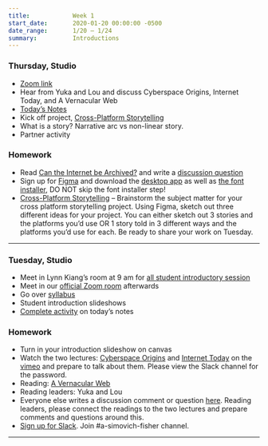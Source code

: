 ```yaml
---
title:            Week 1
start_date:       2020-01-20 00:00:00 -0500
date_range:       1/20 – 1/24
summary:          Introductions
---
```


### Thursday, Studio

- [Zoom link](https://newschool.zoom.us/my/nikafisher) 
- Hear from Yuka and Lou and discuss Cyberspace Origins, Internet Today, and A Vernacular Web
- [Today&rsquo;s Notes](https://paper.dropbox.com/doc/S21-CI2-Week-1-Class-2-Cross-platform-Storytelling--BDl2lhNmEiIyXWJz54MJT9QSAQ-FdElwHEycIGcagriXUMiL)
- Kick off project, [Cross-Platform Storytelling](../projects/1-cross-platform-storytelling)
- What is a story? Narrative arc vs non-linear story.
- Partner activity

### Homework
- Read [Can the Internet be Archived?](https://www.newyorker.com/magazine/2015/01/26/cobweb) and write a [discussion question](https://paper.dropbox.com/doc/Parsons-Core-Interaction-S21-Reading-Reflections--BDjQoiLRy7BRRDUZrmuPfn0uAQ-WRC1vWjkMj6DPWDHQKuTU)
- Sign up for [Figma](https://www.figma.com/) and download the [desktop app](https://www.figma.com/downloads/) as well as [the font installer](https://www.figma.com/downloads/), DO NOT skip the font installer step!
- [Cross-Platform Storytelling](../projects/1-cross-platform-storytelling) – Brainstorm the subject matter for your cross platform storytelling project. Using Figma, sketch out three different ideas for your project. You can either sketch out 3 stories and the platforms you’d use OR 1 story told in 3 different ways and the platforms you’d use for each. Be ready to share your work on Tuesday.

---

### Tuesday, Studio

- Meet in Lynn Kiang&rsquo;s room at 9 am for [all student introductory session](https://newschool.zoom.us/j/98510974562)
- Meet in our [official Zoom room](https://newschool.zoom.us/my/nikafisher) afterwards
- Go over [syllabus](https://docs.google.com/document/d/17OuPptLAPasnHGMydjDuOaV6ugb1K3cYEBHPPsI0GK8/edit?usp=sharing)
- Student introduction slideshows
- [Complete activity](https://paper.dropbox.com/doc/Parsons-Core-Interaction-S21-Tuesday-0119--BDi6c6iZMQpRJ8BpIdXKUJNBAQ-Jqk6sR8oq2JdKcotqrwGN) on today&rsquo;s notes


### Homework
- Turn in your introduction slideshow on canvas
- Watch the two lectures: [Cyberspace Origins](https://vimeo.com/501962625) and [Internet Today](https://vimeo.com/502002510) on the [vimeo](https://vimeo.com/showcase/8025633) and prepare to talk about them. Please view the Slack channel for the password.
- Reading: [A Vernacular Web](http://art.teleportacia.org/observation/vernacular/)
- Reading leaders: Yuka and Lou
- Everyone else writes a discussion comment or question [here](https://paper.dropbox.com/doc/Parsons-Core-Interaction-S21-Reading-Reflections--BDjQoiLRy7BRRDUZrmuPfn0uAQ-WRC1vWjkMj6DPWDHQKuTU). Reading leaders, please connect the readings to the two lectures and prepare comments and questions around this.
- [Sign up for Slack](https://join.slack.com/t/core2interaction-21/shared_invite/zt-kv37fv6c-_WRDqhbhQDx9RELLiMrMwQ). Join #a-simovich-fisher channel. 


---